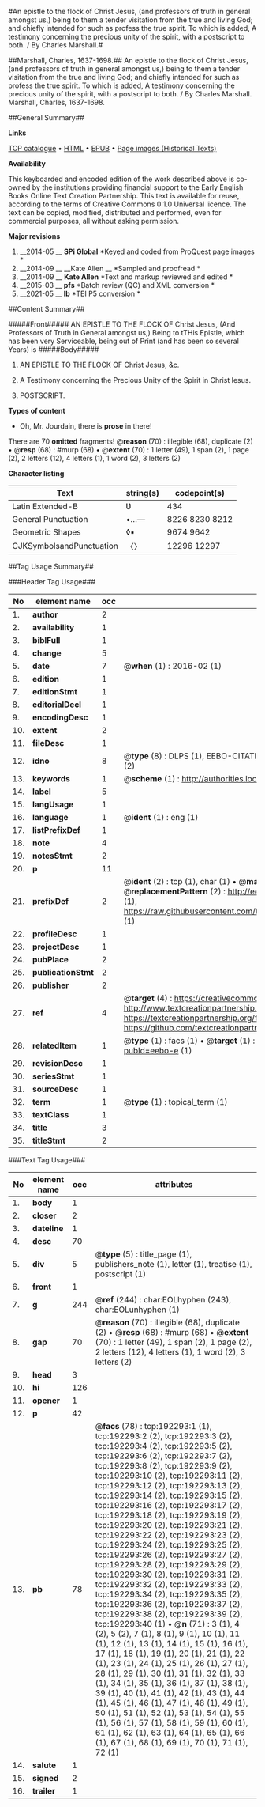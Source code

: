 #An epistle to the flock of Christ Jesus, (and professors of truth in general amongst us,) being to them a tender visitation from the true and living God; and chiefly intended for such as profess the true spirit. To which is added, A testimony concerning the precious unity of the spirit, with a postscript to both. / By Charles Marshall.#

##Marshall, Charles, 1637-1698.##
An epistle to the flock of Christ Jesus, (and professors of truth in general amongst us,) being to them a tender visitation from the true and living God; and chiefly intended for such as profess the true spirit. To which is added, A testimony concerning the precious unity of the spirit, with a postscript to both. / By Charles Marshall.
Marshall, Charles, 1637-1698.

##General Summary##

**Links**

[TCP catalogue](http://www.ota.ox.ac.uk/tcp/)  • 
[HTML](http://tei.it.ox.ac.uk/tcp/Texts-HTML/free/B09/B09477.html)  • 
[EPUB](http://tei.it.ox.ac.uk/tcp/Texts-EPUB/free/B09/B09477.epub) • 
[Page images (Historical Texts)](https://historicaltexts.jisc.ac.uk/eebo-124064224e)

**Availability**

This keyboarded and encoded edition of the work described above is co-owned by the
    institutions providing financial support to the Early English Books Online Text Creation
    Partnership. This text is available for reuse, according to the terms of  Creative Commons 0 1.0 Universal
    licence. The text can be copied, modified, distributed and performed, even for commercial
    purposes, all without asking permission.

**Major revisions**

1. __2014-05 __ __SPi Global__ *Keyed and coded from ProQuest page images *
1. __2014-09 __ __Kate Allen __ *Sampled and proofread *
1. __2014-09 __ __Kate Allen__ *Text and markup reviewed and edited *
1. __2015-03 __ __pfs__ *Batch review (QC) and XML conversion *
1. __2021-05 __ __lb__ *TEI P5 conversion *

##Content Summary##

#####Front#####
AN EPISTLE TO THE FLOCK OF Christ Jesus, (And Professors of Truth in General amongst us,) Being to tTHis Epistle, which has been very Serviceable, being out of Print (and has been so several Years) is
#####Body#####

1. AN EPISTLE TO THE FLOCK OF Christ Jesus, &c.

1. A Testimony concerning the Precious Unity of the Spirit in Christ Iesus.

1. POSTSCRIPT.

**Types of content**

  * Oh, Mr. Jourdain, there is **prose** in there!

There are 70 **omitted** fragments! 
 @__reason__ (70) : illegible (68), duplicate (2)  •  @__resp__ (68) : #murp (68)  •  @__extent__ (70) : 1 letter (49), 1 span (2), 1 page (2), 2 letters (12), 4 letters (1), 1 word (2), 3 letters (2)

**Character listing**


|Text|string(s)|codepoint(s)|
|---|---|---|
|Latin Extended-B|Ʋ|434|
|General Punctuation|•…—|8226 8230 8212|
|Geometric Shapes|◊▪|9674 9642|
|CJKSymbolsandPunctuation|〈〉|12296 12297|

##Tag Usage Summary##

###Header Tag Usage###

|No|element name|occ|attributes|
|---|---|---|---|
|1.|__author__|2||
|2.|__availability__|1||
|3.|__biblFull__|1||
|4.|__change__|5||
|5.|__date__|7| @__when__ (1) : 2016-02 (1)|
|6.|__edition__|1||
|7.|__editionStmt__|1||
|8.|__editorialDecl__|1||
|9.|__encodingDesc__|1||
|10.|__extent__|2||
|11.|__fileDesc__|1||
|12.|__idno__|8| @__type__ (8) : DLPS (1), EEBO-CITATION (1), VID (1), EEBO-PROQUEST (1), OCLC (2), STC (2)|
|13.|__keywords__|1| @__scheme__ (1) : http://authorities.loc.gov/ (1)|
|14.|__label__|5||
|15.|__langUsage__|1||
|16.|__language__|1| @__ident__ (1) : eng (1)|
|17.|__listPrefixDef__|1||
|18.|__note__|4||
|19.|__notesStmt__|2||
|20.|__p__|11||
|21.|__prefixDef__|2| @__ident__ (2) : tcp (1), char (1)  •  @__matchPattern__ (2) : ([0-9\-]+):([0-9IVX]+) (1), (.+) (1)  •  @__replacementPattern__ (2) : http://eebo.chadwyck.com/downloadtiff?vid=$1&page=$2 (1), https://raw.githubusercontent.com/textcreationpartnership/Texts/master/tcpchars.xml#$1 (1)|
|22.|__profileDesc__|1||
|23.|__projectDesc__|1||
|24.|__pubPlace__|2||
|25.|__publicationStmt__|2||
|26.|__publisher__|2||
|27.|__ref__|4| @__target__ (4) : https://creativecommons.org/publicdomain/zero/1.0/ (1), http://www.textcreationpartnership.org/docs/. (1), https://textcreationpartnership.org/faq/#faq05 (1), https://github.com/textcreationpartnership (1)|
|28.|__relatedItem__|1| @__type__ (1) : facs (1)  •  @__target__ (1) : https://data.historicaltexts.jisc.ac.uk/view?pubId=eebo-e (1)|
|29.|__revisionDesc__|1||
|30.|__seriesStmt__|1||
|31.|__sourceDesc__|1||
|32.|__term__|1| @__type__ (1) : topical_term (1)|
|33.|__textClass__|1||
|34.|__title__|3||
|35.|__titleStmt__|2||


###Text Tag Usage###

|No|element name|occ|attributes|
|---|---|---|---|
|1.|__body__|1||
|2.|__closer__|2||
|3.|__dateline__|1||
|4.|__desc__|70||
|5.|__div__|5| @__type__ (5) : title_page (1), publishers_note (1), letter (1), treatise (1), postscript (1)|
|6.|__front__|1||
|7.|__g__|244| @__ref__ (244) : char:EOLhyphen (243), char:EOLunhyphen (1)|
|8.|__gap__|70| @__reason__ (70) : illegible (68), duplicate (2)  •  @__resp__ (68) : #murp (68)  •  @__extent__ (70) : 1 letter (49), 1 span (2), 1 page (2), 2 letters (12), 4 letters (1), 1 word (2), 3 letters (2)|
|9.|__head__|3||
|10.|__hi__|126||
|11.|__opener__|1||
|12.|__p__|42||
|13.|__pb__|78| @__facs__ (78) : tcp:192293:1 (1), tcp:192293:2 (2), tcp:192293:3 (2), tcp:192293:4 (2), tcp:192293:5 (2), tcp:192293:6 (2), tcp:192293:7 (2), tcp:192293:8 (2), tcp:192293:9 (2), tcp:192293:10 (2), tcp:192293:11 (2), tcp:192293:12 (2), tcp:192293:13 (2), tcp:192293:14 (2), tcp:192293:15 (2), tcp:192293:16 (2), tcp:192293:17 (2), tcp:192293:18 (2), tcp:192293:19 (2), tcp:192293:20 (2), tcp:192293:21 (2), tcp:192293:22 (2), tcp:192293:23 (2), tcp:192293:24 (2), tcp:192293:25 (2), tcp:192293:26 (2), tcp:192293:27 (2), tcp:192293:28 (2), tcp:192293:29 (2), tcp:192293:30 (2), tcp:192293:31 (2), tcp:192293:32 (2), tcp:192293:33 (2), tcp:192293:34 (2), tcp:192293:35 (2), tcp:192293:36 (2), tcp:192293:37 (2), tcp:192293:38 (2), tcp:192293:39 (2), tcp:192293:40 (1)  •  @__n__ (71) : 3 (1), 4 (2), 5 (2), 7 (1), 8 (1), 9 (1), 10 (1), 11 (1), 12 (1), 13 (1), 14 (1), 15 (1), 16 (1), 17 (1), 18 (1), 19 (1), 20 (1), 21 (1), 22 (1), 23 (1), 24 (1), 25 (1), 26 (1), 27 (1), 28 (1), 29 (1), 30 (1), 31 (1), 32 (1), 33 (1), 34 (1), 35 (1), 36 (1), 37 (1), 38 (1), 39 (1), 40 (1), 41 (1), 42 (1), 43 (1), 44 (1), 45 (1), 46 (1), 47 (1), 48 (1), 49 (1), 50 (1), 51 (1), 52 (1), 53 (1), 54 (1), 55 (1), 56 (1), 57 (1), 58 (1), 59 (1), 60 (1), 61 (1), 62 (1), 63 (1), 64 (1), 65 (1), 66 (1), 67 (1), 68 (1), 69 (1), 70 (1), 71 (1), 72 (1)|
|14.|__salute__|1||
|15.|__signed__|2||
|16.|__trailer__|1||
